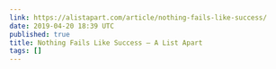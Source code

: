 ```yaml
---
link: https://alistapart.com/article/nothing-fails-like-success/
date: 2019-04-20 18:39 UTC
published: true
title: Nothing Fails Like Success – A List Apart
tags: []
---
```



